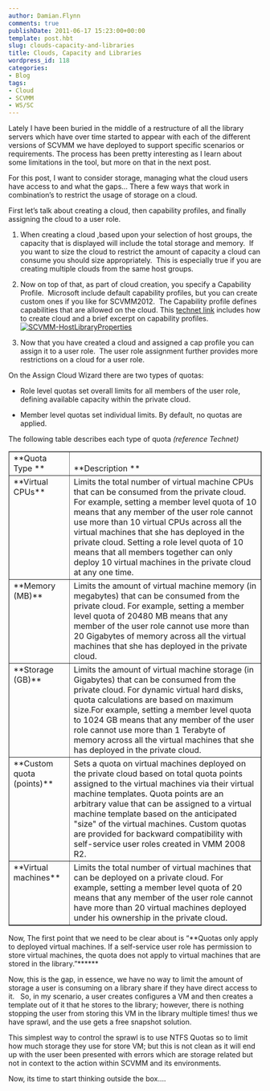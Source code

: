 ```yaml
---
author: Damian.Flynn
comments: true
publishDate: 2011-06-17 15:23:00+00:00
template: post.hbt
slug: clouds-capacity-and-libraries
title: Clouds, Capacity and Libraries
wordpress_id: 118
categories:
- Blog
tags:
- Cloud
- SCVMM
- WS/SC
---
```


Lately I have been buried in the middle of a restructure of all the library servers which have over time started to appear with each of the different versions of SCVMM we have deployed to support specific scenarios or requirements. The process has been pretty interesting as I learn about some limitations in the tool, but more on that in the next post.

For this post, I want to consider storage, managing what the cloud users have access to and what the gaps… There a few ways that work in combination’s to restrict the usage of storage on a cloud.

First let’s talk about creating a cloud, then capability profiles, and finally assigning the cloud to a user role.



	
  1. When creating a cloud ,based upon your selection of host groups, the capacity that is displayed will include the total storage and memory.  If you want to size the cloud to restrict the amount of capacity a cloud can consume you should size appropriately.  This is especially true if you are creating multiple clouds from the same host groups.

	
  2. Now on top of that, as part of cloud creation, you specify a Capability Profile.  Microsoft include default capability profiles, but you can create custom ones if you like for SCVMM2012.  The Capability profile defines capabilities that are allowed on the cloud. This [technet link](http://technet.microsoft.com/en-us/library/gg610567.aspx) includes how to create cloud and a brief excerpt on capability profiles.[![SCVMM-HostLibraryProperties](http://172.21.10.63:84/wp-content/uploads/2011/06/SCVMM-HostLibraryProperties-300x223.jpg)](http://172.21.10.63:84/wp-content/uploads/2011/06/SCVMM-HostLibraryProperties.jpg)

	
  3. Now that you have created a cloud and assigned a cap profile you can assign it to a user role.  The user role assignment further provides more restrictions on a cloud for a user role.


On the Assign Cloud Wizard there are two types of quotas:

	
  * Role level quotas set overall limits for all members of the user role, defining available capacity within the private cloud.

	
  * Member level quotas set individual limits. By default, no quotas are applied.


The following table describes each type of quota _(reference Technet)_
<table cellpadding="0" border="1" >
<tbody >
<tr >

<td valign="bottom" >**Quota Type **
</td>

<td valign="bottom" >**Description **
</td>
</tr>
<tr >

<td valign="top" >**Virtual CPUs**
</td>

<td valign="top" >Limits the total number of virtual machine CPUs that can be consumed from the private cloud. For example, setting a member level quota of 10 means that any member of the user role cannot use more than 10 virtual CPUs across all the virtual machines that she has deployed in the private cloud. Setting a role level quota of 10 means that all members together can only deploy 10 virtual machines in the private cloud at any one time.
</td>
</tr>
<tr >

<td valign="top" >**Memory (MB)**
</td>

<td valign="top" >Limits the amount of virtual machine memory (in megabytes) that can be consumed from the private cloud. For example, setting a member level quota of 20480 MB means that any member of the user role cannot use more than 20 Gigabytes of memory across all the virtual machines that she has deployed in the private cloud.
</td>
</tr>
<tr >

<td valign="top" >**Storage (GB)**
</td>

<td valign="top" >Limits the amount of virtual machine storage (in Gigabytes) that can be consumed from the private cloud. For dynamic virtual hard disks, quota calculations are based on maximum size.For example, setting a member level quota to 1024 GB means that any member of the user role cannot use more than 1 Terabyte of memory across all the virtual machines that she has deployed in the private cloud.
</td>
</tr>
<tr >

<td valign="top" >**Custom quota (points)**
</td>

<td valign="top" >Sets a quota on virtual machines deployed on the private cloud based on total quota points assigned to the virtual machines via their virtual machine templates. Quota points are an arbitrary value that can be assigned to a virtual machine template based on the anticipated "size" of the virtual machines. Custom quotas are provided for backward compatibility with self-service user roles created in VMM 2008 R2.
</td>
</tr>
<tr >

<td valign="top" >**Virtual machines**
</td>

<td valign="top" >Limits the total number of virtual machines that can be deployed on a private cloud. For example, setting a member level quota of 20 means that any member of the user role cannot have more than 20 virtual machines deployed under his ownership in the private cloud.
</td>
</tr>
</tbody>
</table>
Now, The first point that we need to be clear about is “**Quotas only apply to deployed virtual machines. If a self-service user role has permission to store virtual machines, the quota does not apply to virtual machines that are stored in the library.”******

Now, this is the gap, in essence, we have no way to limit the amount of storage a user is consuming on a library share if they have direct access to it.   So, in my scenario, a user creates configures a VM and then creates a template out of it that he stores to the library; however, there is nothing stopping the user from storing this VM in the library multiple times! thus we have sprawl, and the use gets a free snapshot solution.

This simplest way to control the sprawl is to use NTFS Quotas so to limit how much storage they use for store VM; but this is not clean as it will end up with the user been presented with errors which are storage related but not in context to the action within SCVMM and its environments.

Now, its time to start thinking outside the box….

